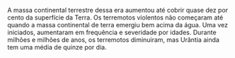 ﻿A massa continental terrestre dessa era aumentou até cobrir quase dez por cento da superfície da Terra. Os terremotos violentos não começaram até quando a massa continental de terra emergiu bem acima da água. Uma vez iniciados, aumentaram em frequência e severidade por idades. Durante milhões e milhões de anos, os terremotos diminuiram, mas Urântia ainda tem uma média de quinze por dia.